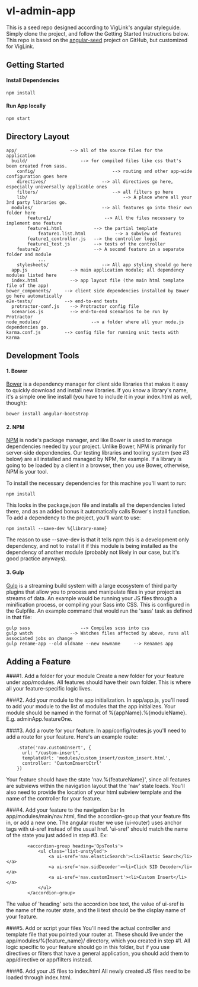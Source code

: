 # vl-admin-app
This is a seed repo designed according to VigLink's angular styleguide. Simply clone the project, and follow the Getting Started Instructions below. This repo is based on the [angular-seed](https://github.com/angular/angular-seed) project on GitHub, but customized for VigLink.

## Getting Started

#### Install Dependencies
```
npm install
```

#### Run App locally
```
npm start
```

## Directory Layout

```
app/                    --> all of the source files for the application
  build/           			--> for compiled files like css that's been created from sass.
	config/								--> routing and other app-wide configuration goes here
	directives/						--> all directives go here, especially universally applicable ones
	filters/							--> all filters go here
	lib/									--> A place where all your 3rd party libraries go.
  modules/							--> all features go into their own folder here
		feature1/                	 --> All the files necessary to implement one feature
    	feature1.html            --> the partial template
			feature1.list.html			 --> a subview of feature1
    	feature1_controller.js   --> the controller logic
    	feature1_test.js         --> tests of the controller
  	feature2/                	 --> A second feature in a separate folder and module
			...		
	stylesheets/					--> All app styling should go here
  app.js                --> main application module; all dependency modules listed here
  index.html            --> app layout file (the main html template file of the app)
bower_components/     --> client side dependencies installed by Bower go here automatically
e2e-tests/            --> end-to-end tests
  protractor-conf.js    --> Protractor config file
  scenarios.js          --> end-to-end scenarios to be run by Protractor
node_modules/					--> a folder where all your node.js dependencies go.
karma.conf.js         --> config file for running unit tests with Karma
```

## Development Tools

#### 1. Bower
[Bower](http://bower.io/) is a dependency manager for client side libraries that makes it easy to quickly download and install new libraries. If you know a library's name, it's a simple one line install (you have to include it in your index.html as well, though):
```
bower install angular-bootstrap
```

#### 2. NPM
[NPM](https://www.npmjs.com/) is node's package manager, and like Bower is used to manage dependencies needed by your project. Unlike Bower, NPM is primarily for server-side dependencies. Our testing libraries and tooling system (see #3 below) are all installed and managed by NPM, for example. If a library is going to be loaded by a client in a browser, then you use Bower, otherwise, NPM is your tool.

To install the necessary dependencies for this machine you'll want to run:
```
npm install
```
This looks in the package.json file and installs all the dependencies listed there, and as an added bonus it automatically calls Bower's install function. To add a dependency to the project, you'll want to use:
```
npm install --save-dev %{library-name}
```
The reason to use --save-dev is that it tells npm this is a development only dependency, and not to install it if this module is being installed as the dependency of another module (probably not likely in our case, but it's good practice anyways).

#### 3. Gulp
[Gulp](http://gulpjs.com/) is a streaming build system with a large ecosystem of third party plugins that allow you to process and manipulate files in your project as streams of data. An example would be running your JS files through a minification process, or compiling your Sass into CSS. This is configured in the Gulpfile. An example command that would run the 'sass' task as defined in that file:
```
gulp sass					--> Compiles scss into css
gulp watch 				--> Watches files affected by above, runs all associated jobs on change
gulp rename-app --old oldname --new newname 	--> Renames app
```

## Adding a Feature

####1. Add a folder for your module
Create a new folder for your feature under app/modules. All features should have their own folder. This is where all your feature-specific logic lives.

####2. Add your module to the app initialization.
In app/app.js, you'll need to add your module to the list of modules that the app initializes. Your module should be named in the format of %{appName}.%{moduleName}. E.g. adminApp.featureOne.

####3. Add a route for your feature.
In app/config/routes.js you'll need to add a route for your feature. Here's an example route:
```
    .state('nav.customInsert', {
      url: "/custom-insert",
      templateUrl: 'modules/custom_insert/custom_insert.html',
      controller: 'CustomInsertCtrl'
    })
```
Your feature should have the state 'nav.%{featureName}', since all features are subviews within the navigation layout that the 'nav' state loads. You'll also need to provide the location of your html subview template and the name of the controller for your feature.
	
####4. Add your feature to the navigation bar
In app/modules/main/nav.html, find the accordion-group that your feature fits in, or add a new one. The angular router we use (ui-router) uses anchor tags with ui-sref instead of the usual href. 'ui-sref' should match the name of the state you just added in step #3. Ex:
```
		<accordion-group heading='OpsTools'>
			<ul class='list-unstyled'>
				<a ui-sref='nav.elasticSearch'><li>Elastic Search</li></a>
				<a ui-sref='nav.sidDecoder'><li>Click SID Decoder</li></a>
				<a ui-sref='nav.customInsert'><li>Custom Insert</li></a>
			</ul>
		</accordion-group>
```
The value of 'heading' sets the accordion box text, the value of ui-sref is the name of the router state, and the li text should be the display name of your feature.
	
####5. Add or script your files
You'll need the actual controller and template file that you pointed your router at. These should live under the app/modules/%{feature_name}/ directory, which you created in step #1. All logic specific to your feature should go in this folder, but if you use directives or filters that have a general application, you should add them to app/directive or app/filters instead.

####6. Add your JS files to index.html
All newly created JS files need to be loaded through index.html.